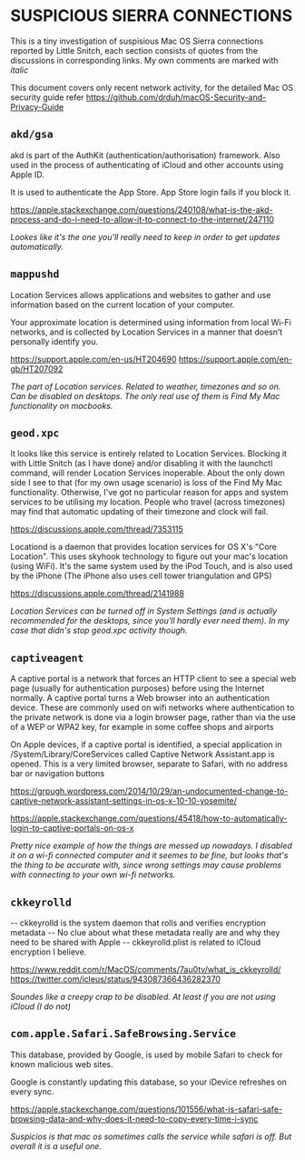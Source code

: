 # SUSPICIOUS SIERRA CONNECTIONS

This is a tiny investigation of suspisious Mac OS Sierra connections reported by Little Snitch, each section consists of quotes from the discussions in corresponding links. My own comments are marked with _italic_

This document covers only recent network activity, for the detailed Mac OS security guide refer https://github.com/drduh/macOS-Security-and-Privacy-Guide


## `akd/gsa`

akd is part of the AuthKit (authentication/authorisation) framework. Also used in the process of authenticating of iCloud and other accounts using Apple ID.

It is used to authenticate the App Store. App Store login fails if you block it.

https://apple.stackexchange.com/questions/240108/what-is-the-akd-process-and-do-i-need-to-allow-it-to-connect-to-the-internet/247110

_Lookes like it's the one you'll really need to keep in order to get updates automatically._


## `mappushd`

Location Services allows applications and websites to gather and use information based on the current location of your computer.

Your approximate location is determined using information from local Wi-Fi networks, and is collected by Location Services in a manner that doesn’t personally identify you.

https://support.apple.com/en-us/HT204690
https://support.apple.com/en-gb/HT207092

_The part of Location services. Related to weather, timezones and so on. Can be disabled on desktops. The only real use of them is Find My Mac functionality on macbooks._


## `geod.xpc`

It looks like this service is entirely related to Location Services. Blocking it with Little Snitch (as I have done) and/or disabling it with the launchctl command, will render Location Services inoperable. About the only down side I see to that (for my own usage scenario) is loss of the Find My Mac functionality. Otherwise, I've got no particular reason for apps and system services to be utilising my location. People who travel (across timezones) may find that automatic updating of their timezone and clock will fail.

https://discussions.apple.com/thread/7353115

Locationd is a daemon that provides location services for OS X's "Core Location". This uses skyhook technology to figure out your mac's location (using WiFi). It's the same system used by the iPod Touch, and is also used by the iPhone (The iPhone also uses cell tower triangulation and GPS)

https://discussions.apple.com/thread/2141988

_Location Services can be turned off in System Settings (and is actually recommended for the desktops, since you'll hardly ever need them). In my case that didn's stop geod.xpc activity though._


## `captiveagent`

A captive portal is a network that forces an HTTP client to see a special web page (usually for authentication purposes) before using the Internet normally. A captive portal turns a Web browser into an authentication device. These are commonly used on wifi networks where authentication to the private network is done via a login browser page, rather than via the use of a WEP or WPA2 key, for example in some coffee shops and airports

On Apple devices, if a captive portal is identified, a special application in /System/Library/CoreServices called Captive Network Assistant.app is opened. This is a very limited browser, separate to Safari, with no address bar or navigation buttons

https://grpugh.wordpress.com/2014/10/29/an-undocumented-change-to-captive-network-assistant-settings-in-os-x-10-10-yosemite/

https://apple.stackexchange.com/questions/45418/how-to-automatically-login-to-captive-portals-on-os-x

_Pretty nice example of how the things are messed up nowadays. I disabled it on a wi-fi connected computer and it seemes to be fine, but looks that's the thing to be accurate with, since wrong settings may cause problems with connecting to your own wi-fi networks._


## `ckkeyrolld`

-- ckkeyrolld is the system daemon that rolls and verifies encryption metadata
-- No clue about what these metadata really are and why they need to be shared with Apple
-- ckkeyrolld.plist is related to iCloud encryption I believe.

https://www.reddit.com/r/MacOS/comments/7au0tv/what_is_ckkeyrolld/
https://twitter.com/icleus/status/943087366436282370

_Soundes like a creepy crap to be disabled. At least if you are not using iCloud (I do not)_


## `com.apple.Safari.SafeBrowsing.Service`

This database, provided by Google, is used by mobile Safari to check for known malicious web sites.

Google is constantly updating this database, so your iDevice refreshes on every sync.

https://apple.stackexchange.com/questions/101556/what-is-safari-safe-browsing-data-and-why-does-it-need-to-copy-every-time-i-sync

_Suspicios is that mac os sometimes calls the service while safari is off. But overall it is a useful one._
